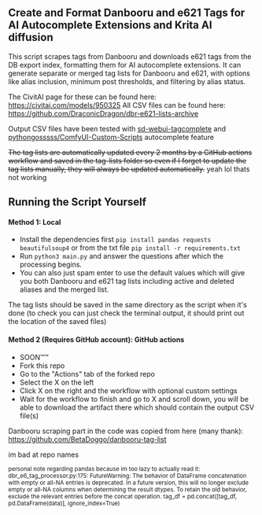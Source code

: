 ## Create and Format Danbooru and e621 Tags for AI Autocomplete Extensions and Krita AI diffusion

This script scrapes tags from Danbooru and downloads e621 tags from the DB export index, formatting them for AI autocomplete extensions. It can generate separate or merged tag lists for Danbooru and e621, with options like alias inclusion, minimum post thresholds, and filtering by alias status.

The CivitAI page for these can be found here: <https://civitai.com/models/950325>
All CSV files can be found here: <https://github.com/DraconicDragon/dbr-e621-lists-archive>

Output CSV files have been tested with [sd-webui-tagcomplete](https://github.com/DominikDoom/a1111-sd-webui-tagcomplete) and [pythongosssss/ComfyUI-Custom-Scripts](https://github.com/pythongosssss/ComfyUI-Custom-Scripts) autocomplete feature

~~The tag lists are automatically updated every 2 months by a GitHub actions workflow and saved in the tag-lists folder so even if I forget to update the tag lists manually, they will always be updated automatically.~~ yeah lol thats not working

## Running the Script Yourself

#### Method 1: Local

- Install the dependencies first `pip install pandas requests beautifulsoup4` or from the txt file `pip install -r requirements.txt`
- Run `python3 main.py` and answer the questions after which the processing begins.
- You can also just spam enter to use the default values which will give you both Danbooru and e621 tag lists including active and deleted aliases and the merged list.

The tag lists should be saved in the same directory as the script when it's done (to check you can just check the terminal output, it should print out the location of the saved files)

#### Method 2 (Requires GitHub account): GitHub actions

- SOON:tm::tm:
- Fork this repo
- Go to the "Actions" tab of the forked repo
- Select the X on the left
- Click X on the right and the workflow with optional custom settings
- Wait for the workflow to finish and go to X and scroll down, you will be able to download the artifact there which should contain the output CSV file(s)

Danbooru scraping part in the code was copied from here (many thank): <https://github.com/BetaDoggo/danbooru-tag-list>

im bad at repo names

<sub>personal note regarding pandas because im too lazy to actually read it: dbr_e6_tag_processor.py:175: FutureWarning: The behavior of DataFrame concatenation with empty or all-NA entries is deprecated. In a future version, this will no longer exclude empty or all-NA columns when determining the result dtypes. To retain the old behavior, exclude the relevant entries before the concat operation.
  tag_df = pd.concat([tag_df, pd.DataFrame(data)], ignore_index=True)</sub>
